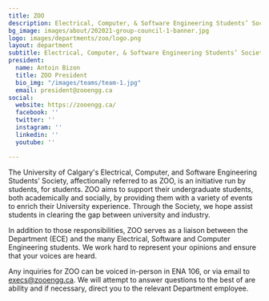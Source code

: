 ```yaml
---
title: ZOO
description: Electrical, Computer, & Software Engineering Students’ Society
bg_image: images/about/202021-group-council-1-banner.jpg
logo: images/departments/zoo/logo.png
layout: department
subtitle: Electrical, Computer, & Software Engineering Students’ Society
president:
  name: Antoin Bizon
  title: ZOO President
  bio_img: "/images/teams/team-1.jpg"
  email: president@zooengg.ca
social:
  website: https://zooengg.ca/
  facebook: ''
  twitter: ''
  instagram: ''
  linkedin: ''
  youtube: ''

---
```

The University of Calgary's Electrical, Computer, and Software Engineering Students' Society, affectionally referred to as ZOO, is an initiative run by students, for students. ZOO aims to support their undergraduate students, both academically and socially, by providing them with a variety of events to enrich their University experience. Through the Society, we hope assist students in clearing the gap between university and industry.

In addition to those responsibilities, ZOO serves as a liaison between the Department (ECE) and the many Electrical, Software and Computer Engineering students. We work hard to represent your opinions and ensure that your voices are heard.

Any inquiries for ZOO can be voiced in-person in ENA 106, or via email to execs@zooengg.ca. We will attempt to answer questions to the best of are ability and if necessary, direct you to the relevant Department employee.